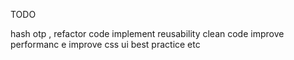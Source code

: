TODO

hash otp ,
refactor code 
implement reusability
clean code 
improve performanc e
improve css ui
best practice etc

